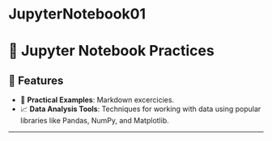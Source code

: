 # JupyterNotebook01
# 📓 Jupyter Notebook Practices

## 🚀 Features
- 🌟 **Practical Examples**: Markdown excercicies.
- 📈 **Data Analysis Tools**: Techniques for working with data using popular libraries like Pandas, NumPy, and Matplotlib.

---
